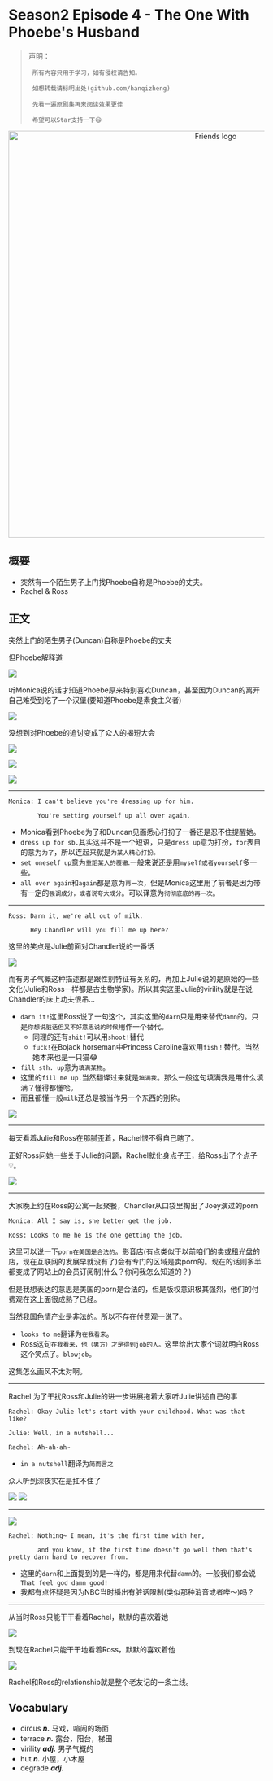# Season2 Episode 4 - The One With Phoebe's Husband

> 声明：
>       
>      所有内容只用于学习，如有侵权请告知。
>
>      如想转载请标明出处(github.com/hanqizheng)
>      
>      先看一遍原剧集再来阅读效果更佳
> 
>      希望可以Star支持一下😄
>


<p align="center">
<img width="800" src=".//assets/friends/season2/episode4/intro.jpg" alt="Friends logo">
</p>

## 概要

- 突然有一个陌生男子上门找Phoebe自称是Phoebe的丈夫。
- Rachel & Ross

## 正文

突然上门的陌生男子(Duncan)自称是Phoebe的丈夫

但Phoebe解释道

![](.//assets/friends/season2/episode4/05.58.jpg)

听Monica说的话才知道Phoebe原来特别喜欢Duncan，甚至因为Duncan的离开自己难受到吃了一个汉堡(要知道Phoebe是素食主义者)

![](.//assets/friends/season2/episode4/09.34.jpg)

没想到对Phoebe的追讨变成了众人的揭短大会

![](.//assets/friends/season2/episode4/13.57.jpg)

![](.//assets/friends/season2/episode4/11.20.jpg)

![](.//assets/friends/season2/episode4/12.15.jpg)

---

```
Monica: I can't believe you're dressing up for him.

        You're setting yourself up all over again.
```

- Monica看到Phoebe为了和Duncan见面悉心打扮了一番还是忍不住提醒她。
- `dress up for sb.`其实这并不是一个短语，只是`dress up`意为打扮，`for`表目的意为`为了`，所以连起来就是`为某人精心打扮。`
- `set oneself up`意为`重蹈某人的覆辙`.一般来说还是用`myself或者yourself`多一些。
- `all over again`和`again`都是意为`再一次`，但是Monica这里用了前者是因为带有一定的`强调成分，或者说夸大成分`。可以译意为`彻彻底底的再一次`。

---

```
Ross: Darn it, we're all out of milk.

      Hey Chandler will you fill me up here?
```

这里的笑点是Julie前面对Chandler说的一番话

![](.//assets/friends/season2/episode4/00.10.jpg)

而有男子气概这种描述都是跟性别特征有关系的，再加上Julie说的是原始的一些文化(Julie和Ross一样都是古生物学家)。所以其实这里Julie的virility就是在说Chandler的床上功夫很吊...

- `darn it!`这里Ross说了一句这个，其实这里的`darn`只是用来替代`damn`的。只是`你想说脏话但又不好意思说的时候`用作一个替代。
  - 同理的还有`shit!`可以用`shoot!`替代
  - `fuck!`在Bojack horseman中Princess Caroline喜欢用`fish！`替代。当然她本来也是一只猫😂
- `fill sth. up`意为`填满某物`。
- 这里的`fill me up.`当然翻译过来就是`填满我`。那么一般这句填满我是用什么填满？懂得都懂哈。
- 而且都懂一般`milk`还总是被当作另一个东西的别称。

![](.//assets/friends/season2/episode4/07.01.jpg)

---

每天看着Julie和Ross在那腻歪着，Rachel恨不得自己瞎了。

正好Ross问她一些关于Julie的问题，Rachel就化身点子王，给Ross出了个点子💡。

![](.//assets/friends/season2/episode4/28.10.jpg)


---

大家晚上约在Ross的公寓一起聚餐，Chandler从口袋里掏出了Joey演过的porn

```
Monica: All I say is, she better get the job.

Ross: Looks to me he is the one getting the job.
```

这里可以说一下`porn在美国是合法的`。影音店(有点类似于以前咱们的卖或租光盘的店，现在互联网的发展早就没有了)会有专门的区域是卖porn的。现在的话则多半都变成了网站上的会员订阅制(什么？你问我怎么知道的？)

但是我想表达的意思是美国的porn是合法的，但是版权意识极其强烈，他们的付费观在这上面很成熟了已经。

当然我国色情产业是非法的。所以不存在付费观一说了。

- `looks to me`翻译为`在我看来`。
- Ross这句`在我看来，他（男方）才是得到job的人。`这里给出大家个词就明白Ross这个笑点了。`blowjob`。

这集怎么画风不太对啊。

---

Rachel 为了干扰Ross和Julie的进一步进展拖着大家听Julie讲述自己的事

```
Rachel: Okay Julie let's start with your childhood. What was that like?

Julie: Well, in a nutshell...

Rachel: Ah-ah-ah~
```

- `in a nutshell`翻译为`简而言之`

众人听到深夜实在是扛不住了

![](.//assets/friends/season2/episode4/53.48.jpg)
![](.//assets/friends/season2/episode4/54.00.jpg)

---

![](.//assets/friends/season2/episode4/10.38.jpg)

```
Rachel: Nothing~ I mean, it's the first time with her,

        and you know, if the first time doesn't go well then that's pretty darn hard to recover from.
```

- 这里的`darn`和上面提到的是一样的，都是用来代替`damn`的。一般我们都会说`That feel god damn good!`
- 我都有点怀疑是因为NBC当时播出有脏话限制(类似那种消音或者哔～)吗？

---

从当时Ross只能干干看着Rachel，默默的喜欢着她

![](.//assets/friends/season2/episode4/04.21.jpg)

到现在Rachel只能干干地看着Ross，默默的喜欢着他

![](.//assets/friends/season2/episode4/04.50.jpg)

Rachel和Ross的relationship就是整个老友记的一条主线。




## Vocabulary

- circus ***n.*** 马戏，喧闹的场面 
- terrace ***n.*** 露台，阳台，梯田
- virility ***adj.*** 男子气概的
- hut ***n.*** 小屋，小木屋
- degrade ***adj.*** 